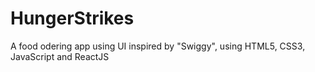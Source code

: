 # HungerStrikes
 A food odering app using UI inspired by "Swiggy", using HTML5, CSS3, JavaScript and ReactJS
